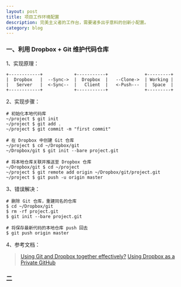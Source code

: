 ```yaml
---
layout: post
title: 项目工作环境配置
description: 完美主义者的工作台，需要诸多出乎意料的创新小配置。
category: blog
---
```


### 一、利用 Dropbox + Git 维护代码仓库

1、实现原理：

    +------------+            +-----------+              +---------+
    |  Dropbox   |  --Sync->  |  Dropbox  |   --Clone->  | Working |
    |   Server   |  <-Sync--  |   Client  |   <-Push---  |  Space  |
    +------------+            +-----------+              +---------+

2、实现步骤：

    # 初始化本地代码库
    ~/project $ git init
    ~/project $ git add .
    ~/project $ git commit -m "first commit"
    
    # 在 Dropbox 中创建 Git 仓库
    ~/project $ cd ~/Dropbox/git
    ~/Dropbox/git $ git init --bare project.git
    
    # 将本地仓库关联并推送至 Dropbox 仓库
    ~/Dropbox/git $ cd ~/project
    ~/project $ git remote add origin ~/Dropbox/git/project.git
    ~/project $ git push -u origin master
    
3、错误解决：

    # 删除 Git 仓库，重建同名的仓库
    $ cd ~/Dropbox/git
    $ rm -rf project.git
    $ git init --bare project.git
    
    # 将保存最新代码的本地仓库 push 回去
    $ git push origin master
    
4、参考文档：
> [Using Git and Dropbox together effectively?](http://stackoverflow.com/questions/1960799/using-git-and-dropbox-together-effectively)
> [Using Dropbox as a Private GitHub](http://jetheis.com/blog/2013/02/17/using-dropbox-as-a-private-github/)

### 二

[Beetaa]:    http://beetaa.com  "Beetaa"
